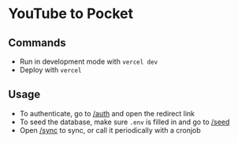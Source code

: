 # YouTube to Pocket

## Commands

- Run in development mode with `vercel dev`
- Deploy with `vercel`

## Usage

- To authenticate, go to [/auth](http://localhost:3000/auth) and open the redirect link
- To seed the database, make sure `.env` is filled in and go to [/seed](http://localhost:3000/seed)
- Open [/sync](http://localhost:3000/sync) to sync, or call it periodically with a cronjob 
